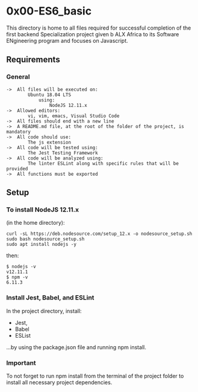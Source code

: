 # 0x00-ES6_basic

This directory is home to all files required for successful completion of the first backend Specialization project given b ALX Africa to its Software ENgineering program and focuses on Javascript.

## Requirements
### General

	->	All files will be executed on:
			Ubuntu 18.04 LTS
				using:
					NodeJS 12.11.x
	->	Allowed editors:
			vi, vim, emacs, Visual Studio Code
	->	All files should end with a new line
	->	A README.md file, at the root of the folder of the project, is mandatory
	->	All code should use:
			The js extension
	->	All code will be tested using:
			The Jest Testing Framework
	->	All code will be analyzed using:
			The linter ESLint along with specific rules that will be provided
	->	All functions must be exported

## Setup
### To install NodeJS 12.11.x
(in the home directory):

	curl -sL https://deb.nodesource.com/setup_12.x -o nodesource_setup.sh
	sudo bash nodesource_setup.sh
	sudo apt install nodejs -y

then:

	$ nodejs -v
	v12.11.1
	$ npm -v
	6.11.3

### Install Jest, Babel, and ESLint
In the project directory, install:
* Jest,
* Babel
* ESList

...by using the package.json file and running npm install.

### Important
To not forget to run npm install from the terminal of the project folder to install all necessary project dependencies.